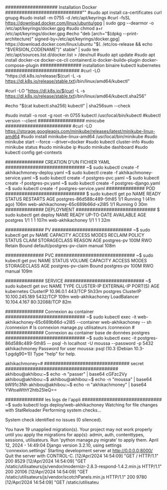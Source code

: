 ################### Installation Docker ############################""
#sudo apt install ca-certificates curl gnupg
 #sudo install -m 0755 -d /etc/apt/keyrings
 #curl -fsSL https://download.docker.com/linux/ubuntu/gpg | sudo gpg --dearmor -o /etc/apt/keyrings/docker.gpg
 #sudo chmod a+r /etc/apt/keyrings/docker.gpg
 #echo "deb [arch="$(dpkg --print-architecture)" signed-by=/etc/apt/keyrings/docker.gpg] https://download.docker.com/linux/ubuntu "$(. /etc/os-release && echo "$VERSION_CODENAME")" stable" | sudo tee /etc/apt/sources.list.d/docker.list > /dev/null 
 #sudo apt update 
#sudo apt install docker-ce docker-ce-cli containerd.io docker-buildx-plugin docker-compose-plugin
############### installation binaire kubectl kubernetes ###########################
#curl -LO "https://dl.k8s.io/release/$(curl -L -s https://dl.k8s.io/release/stable.txt)/bin/linux/amd64/kubectl"

#curl -LO "https://dl.k8s.io/$(curl -L -s https://dl.k8s.io/release/stable.txt)/bin/linux/amd64/kubectl.sha256"

#echo "$(cat kubectl.sha256) kubectl" | sha256sum --check

#sudo install -o root -g root -m 0755 kubectl /usr/local/bin/kubectl
#kubectl version --client
################# minicube ########################
#curl -LO https://storage.googleapis.com/minikube/releases/latest/minikube-linux-amd64
#sudo install minikube-linux-amd64 /usr/local/bin/minikube
#sudo minikube start --force --driver=docker
#sudo kubectl cluster-info
#sudo minikube status
#sudo minikube ip
#sudo minikube dashboard
#sudo kubectl config get-contexts

############## CREATION D'UN FICHIER YAML #############################
~$ sudo kubectl create -f akhikachmoney-deploy.yaml 
~$ sudo kubectl create -f akhikachmoney-service.yaml 
~$ sudo kubectl create -f postgres-pvc.yaml 
~$ sudo kubectl create -f postgres-pv.yaml
~$ sudo kubectl create -f postgres-django.yaml
~$ sudo kubectl create -f postgres-service.yaml
############## POD #############################
$ sudo kubectl get po
NAME                                READY   STATUS    RESTARTS      AGE
postgres-86d588c489-5th85           1/1     Running   1 (41m ago)   106m
web-akhikachoney-65c689b66d-x2l85   1/1     Running   0             30m
############## DEPLOYMENT #############################
$ sudo kubectl get deploy
NAME               READY   UP-TO-DATE   AVAILABLE   AGE
postgres           1/1     1            1           107m
web-akhikachoney   1/1     1            1           32m

############## PV #############################
~$ sudo kubectl get pv
NAME          CAPACITY   ACCESS MODES   RECLAIM POLICY   STATUS   CLAIM                       STORAGECLASS   REASON   AGE
postgres-pv   100M       RWO            Retain           Bound    default/postgres-pv-claim   manual                  108m


############## PVC #############################
~$ sudo kubectl get pvc
NAME                STATUS   VOLUME        CAPACITY   ACCESS MODES   STORAGECLASS   AGE
postgres-pv-claim   Bound    postgres-pv   100M       RWO            manual         109m

############## SERVICE #############################
~$ sudo kubectl get svc
NAME               TYPE           CLUSTER-IP       EXTERNAL-IP   PORT(S)        AGE
kubernetes         ClusterIP      10.96.0.1        <none>        443/TCP        5h33m
postgres           ClusterIP      10.100.245.189   <none>        5432/TCP       109m
web-akhikachoney   LoadBalancer   10.104.4.167     <pending>     80:32088/TCP   82m

############## Connexion au container  #############################
~$ sudo kubectl exec -it web-akhikachoney-65c689b66d-x2l85  --container web-akhikachoney -- sh   
/connexion # ls
connexion     manage.py     utilisateurs
/connexion # 
############## Connexion au container base de données postgres  #############################
~$ sudo kubectl exec -it postgres-86d588c489-5th85 -- psql -h localhost -U moussa --password -p 5432 akhikachmoney
Password for user moussa: 
psql (10.3 (Debian 10.3-1.pgdg90+1))
Type "help" for help.

akhikachmoney=# 
############################### secret #########################################
akhibou@akhibou:~$ echo -n "passer" | base64
cGFzc2Vy
akhibou@akhibou:~$ 
akhibou@akhibou:~$ echo -n "moussa" | base64
bW91c3Nh
akhibou@akhibou:~$ echo -n "akhikachmoney" | base64
YWtoaWthY2htb25leQ==

############## les logs de l'appli  #############################
~$ sudo kubectl logs deploy/web-akhikachoney
Watching for file changes with StatReloader
Performing system checks...

System check identified no issues (0 silenced).

You have 19 unapplied migration(s). Your project may not work properly until you apply the migrations for app(s): admin, auth, contenttypes, sessions, utilisateurs.
Run 'python manage.py migrate' to apply them.
April 12, 2024 - 14:49:04
Django version 3.2.10, using settings 'connexion.settings'
Starting development server at http://0.0.0.0:8000/
Quit the server with CONTROL-C.
[12/Apr/2024 14:54:09] "GET / HTTP/1.1" 200 8529
[12/Apr/2024 14:54:09] "GET /static/utilisateurs/js/vendor/modernizr-2.8.3-respond-1.4.2.min.js HTTP/1.1" 200 20106
[12/Apr/2024 14:54:09] "GET /static/utilisateurs/js/vendor/scotchPanels.min.js HTTP/1.1" 200 9780
[12/Apr/2024 14:54:09] "GET /static/utilisateu
